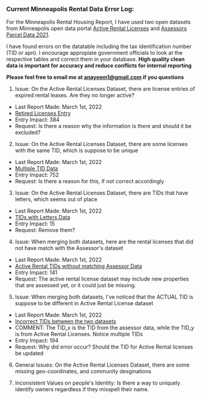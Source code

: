 ### Current Minneapolis Rental Data  Error Log:

For the Minneapolis Rental Housing Report, I have used two open datasets from Minneapolis open data portal [Active Rental Licenses](https://opendata.minneapolismn.gov/datasets/cityoflakes::active-rental-licenses/about) and  [Assessors Parcel Data 2021](https://opendata.minneapolismn.gov/datasets/assessors-parcel-data-2021/explore). 

I have found errors on the datatable including the tax identification number (TID or apn). I encourage appropiate government officials to look at the respective tables and correct them in your database. **High quality clean data is important for accuracy and reduce conflicts for internal reporting**

**Please feel free to email me at anayeem1@gmail.com if you questions**


1) Issue: On the Active Rental Licenses Dataset, there are license entries of expired rental leases. Are they no longer active?
* Last Report Made: March 1st, 2022 
* [Retired Licenses Entry](https://github.com/PreLease/community-data-reports/blob/e72558e55b1632ef192cccdf57d24c918625859c/Data%20Reports/Minneapolis/Error/Rental_ExpiredEntries.csv)
* Entry Impact: 384
* Request: Is there a reason why the information is there and should it be excluded?

2) Issue: On the Active Rental Licenses Dataset, there are some licenses with the same TID, which is suppose to be unique
* Last Report Made: March 1st, 2022 
* [Multiple TID Data](https://github.com/PreLease/community-data-reports/blob/e72558e55b1632ef192cccdf57d24c918625859c/Data%20Reports/Minneapolis/Error/Rental_MultTID_Entries.csv)
* Entry Impact: 752
* Request: Is there a reason for this, if not correct accordingly 

3) Issue: On the Active Rental Licenses Dataset, there are TIDs that have letters, which seems out of place
* Last Report Made: March 1st, 2022 
* [TIDs with Letters Data](https://github.com/PreLease/community-data-reports/blob/e72558e55b1632ef192cccdf57d24c918625859c/Data%20Reports/Minneapolis/Error/Rental_TID_A_Entries.csv)
* Entry Impact: 15
* Request: Remove them?

4) Issue: When merging both datasets, here are the rental licenses that did not have match with the Assessor's dataset
* Last Report Made: March 1st, 2022 
* [Active Rental TIDs without matching Assessor Data](https://github.com/PreLease/community-data-reports/blob/e72558e55b1632ef192cccdf57d24c918625859c/Data%20Reports/Minneapolis/Error/Single_TID_Non-Match_Entries.csv)
* Entry Impact: 141
* Request: The active rental license dataset may include new properties that are assessed yet, or it could just be missing.

5) Issue: When merging both datasets, I've noticed that the ACTUAL TID is suppose to be different in Active Rental License dataset
* Last Report Made: March 1st, 2022 
* [Incorrect TIDs between the two datasets](https://github.com/PreLease/community-data-reports/blob/e72558e55b1632ef192cccdf57d24c918625859c/Data%20Reports/Minneapolis/Error/Incorrect_TIDx_Entries.csv) 
* COMMENT: The TID_x is the TID from the assessor data, while the TID_y is from Active Rental Licenses. Notice multiple TIDs
* Entry Impact: 194
* Request: Why did error occur? Should the TID for Active Rental licenses be updated

6) General Issues: On the Active Rental Licenses Dataset, there are some missing geo-coordinates, and community desginations

7) Inconsistent Values on people's Identity: Is there a way to uniquely identify owners regardless if they misspell their name. 


